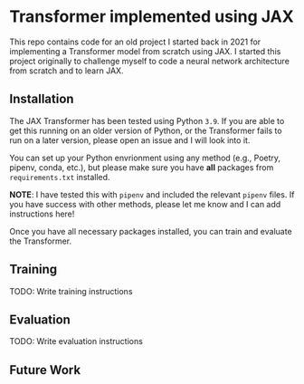 # Transformer implemented using JAX

This repo contains code for an old project I started back in 2021 for implementing a Transformer model from scratch using JAX.
I started this project originally to challenge myself to code a neural network architecture from scratch and to learn JAX.

## Installation

The JAX Transformer has been tested using Python `3.9`.
If you are able to get this running on an older version of Python, or the Transformer fails to run on a later version, please open an issue and I will look into it.

You can set up your Python envrionment using any method (e.g., Poetry, pipenv, conda, etc.), but please
make sure you have **all** packages from `requirements.txt` installed. 

**NOTE**: I have tested this with `pipenv` and included the relevant `pipenv` files.
If you have success with other methods, please let me know and I can add instructions here!

Once you have all necessary packages installed, you can train and evaluate the Transformer.

## Training

TODO: Write training instructions

## Evaluation

TODO: Write evaluation instructions

## Future Work